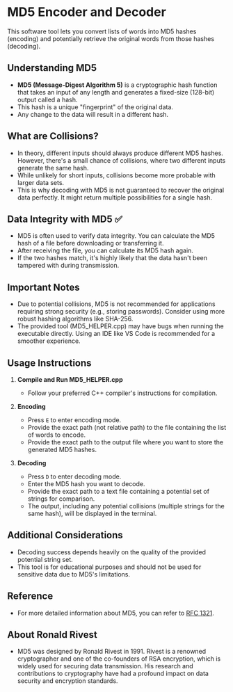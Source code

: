 # MD5 Encoder and Decoder

This software tool lets you convert lists of words into MD5 hashes (encoding) and potentially retrieve the original words from those hashes (decoding).

## Understanding MD5

- **MD5 (Message-Digest Algorithm 5)** is a cryptographic hash function that takes an input of any length and generates a fixed-size (128-bit) output called a hash.
- This hash is a unique "fingerprint" of the original data.
- Any change to the data will result in a different hash.

## What are Collisions?

- In theory, different inputs should always produce different MD5 hashes. However, there's a small chance of collisions, where two different inputs generate the same hash.
- While unlikely for short inputs, collisions become more probable with larger data sets.
- This is why decoding with MD5 is not guaranteed to recover the original data perfectly. It might return multiple possibilities for a single hash.

## Data Integrity with MD5 ✅

- MD5 is often used to verify data integrity. You can calculate the MD5 hash of a file before downloading or transferring it.
- After receiving the file, you can calculate its MD5 hash again.
- If the two hashes match, it's highly likely that the data hasn't been tampered with during transmission.

## Important Notes

- Due to potential collisions, MD5 is not recommended for applications requiring strong security (e.g., storing passwords). Consider using more robust hashing algorithms like SHA-256.
- The provided tool (MD5_HELPER.cpp) may have bugs when running the executable directly. Using an IDE like VS Code is recommended for a smoother experience.

## Usage Instructions

1. **Compile and Run MD5_HELPER.cpp**
    - Follow your preferred C++ compiler's instructions for compilation.

2. **Encoding**
    - Press `E` to enter encoding mode.
    - Provide the exact path (not relative path) to the file containing the list of words to encode.
    - Provide the exact path to the output file where you want to store the generated MD5 hashes.

3. **Decoding**
    - Press `D` to enter decoding mode.
    - Enter the MD5 hash you want to decode.
    - Provide the exact path to a text file containing a potential set of strings for comparison.
    - The output, including any potential collisions (multiple strings for the same hash), will be displayed in the terminal.

## Additional Considerations

- Decoding success depends heavily on the quality of the provided potential string set.
- This tool is for educational purposes and should not be used for sensitive data due to MD5's limitations.

## Reference

- For more detailed information about MD5, you can refer to [RFC 1321](https://dl.acm.org/doi/10.17487/RFC1321).

## About Ronald Rivest

- MD5 was designed by Ronald Rivest in 1991. Rivest is a renowned cryptographer and one of the co-founders of RSA encryption, which is widely used for securing data transmission. His research and contributions to cryptography have had a profound impact on data security and encryption standards.
